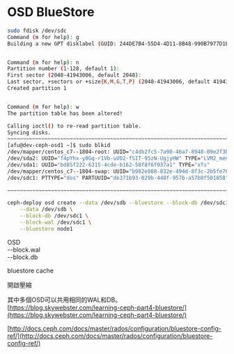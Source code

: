 # OSD BlueStore

```bash
sudo fdisk /dev/sdc
Command (m for help): g
Building a new GPT disklabel (GUID: 244DE7B4-55D4-4D11-8B48-990B7977D1BC)


Command (m for help): n
Partition number (1-128, default 1):
First sector (2048-41943006, default 2048):
Last sector, +sectors or +size{K,M,G,T,P} (2048-41943006, default 41943006):
Created partition 1


Command (m for help): w
The partition table has been altered!

Calling ioctl() to re-read partition table.
Syncing disks.
~~~~~~~~~~~~~~~~~~~~~~~~~~~~~~~~~~~~~~~~~~~~~~~~~~~~~~~~~~~~~~~~~~~~~~~~~~~~~~~~~~~~
[afu@dev-ceph-osd1 ~]$ sudo blkid
/dev/mapper/centos_c7--1804-root: UUID="c4db2fc5-7a90-46a7-8948-09e2f3b1cb42" TYPE="xfs"
/dev/sda2: UUID="f4pYhx-y0Gq-r1Vb-uVD2-fSIT-95zN-UgjyHW" TYPE="LVM2_member"
/dev/sda1: UUID="bd85f222-6315-4cde-b162-58f8f6f037a1" TYPE="xfs"
/dev/mapper/centos_c7--1804-swap: UUID="b982e808-832e-494d-8f3c-2b5fe76b958f" TYPE="swap"
/dev/sdc1: PTTYPE="dos" PARTUUID="de371b93-029b-448f-957b-a57b0f501858"

~~~~~~~~~~~~~~~~~~~~~~~~~~~~~~~~~~~~~~~~~~~~~~~~~~~~~~~~~~~~~~~~~~~~~~~~~~~~~~~~~~~~

ceph-deploy osd create --data /dev/sdb --bluestore --block-db /dev/sdc1 --block-wal /dev/sdc1 dev-ceph-osd1 \
    --data /dev/sdb \
    --block-db /dev/sdc1 \
    --block-wal /dev/sdc1 \
    --bluestore node1
```

OSD  
--block.wal  
--block.db  
  
bluestore cache  
  
開啟壓縮

其中多個OSD可以共用相同的WAL和DB。  
[https://blog.skywebster.com/learning-ceph-part4-bluestore/](https://blog.skywebster.com/learning-ceph-part4-bluestore/)

[http://docs.ceph.com/docs/master/rados/configuration/bluestore-config-ref/](http://docs.ceph.com/docs/master/rados/configuration/bluestore-config-ref/)

